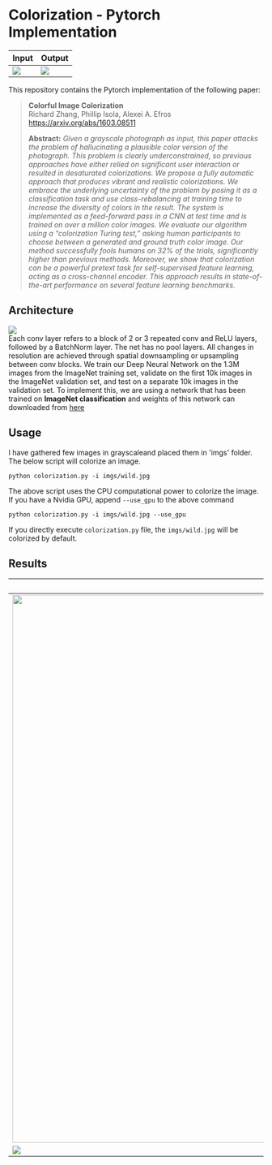# Colorization - Pytorch Implementation

| Input | Output |
| --------------------------------- | --------------------------------- |
| <img src="https://user-images.githubusercontent.com/50144683/231895240-c9b77b33-cf80-4613-92e1-4783862e3f5f.jpg">  | <img src="https://user-images.githubusercontent.com/50144683/231895337-5880045c-1294-402c-9868-bc5a31c895ca.png"> |

This repository contains the Pytorch implementation of the following paper:
>**Colorful Image Colorization**</br>
>Richard Zhang, Phillip Isola, Alexei A. Efros</br>
>https://arxiv.org/abs/1603.08511
>
>**Abstract:** _Given a grayscale photograph as input, this paper attacks the problem of hallucinating a plausible color version of the photograph. This problem is clearly underconstrained, so previous approaches have either relied on significant user interaction or resulted in desaturated colorizations. We propose a fully automatic approach that produces vibrant and realistic colorizations. We embrace the underlying uncertainty of the problem by posing it as a classification task and use class-rebalancing at training time to increase the diversity of colors in the result. The system is implemented as a feed-forward pass in a CNN at test time and is
trained on over a million color images. We evaluate our algorithm using a “colorization Turing test,” asking human participants to choose between a generated and ground truth color image. Our method successfully fools humans on 32% of the trials, significantly higher than previous methods. Moreover, we show that colorization can be a powerful pretext task for self-supervised feature learning, acting as a cross-channel encoder. This approach results in state-of-the-art performance on several feature learning benchmarks._

## Architecture
<img src="https://user-images.githubusercontent.com/50144683/231896233-14092341-337a-4bda-bf7b-f7c346d55f17.png"> </br>
Each conv layer refers to a block of 2 or 3 repeated conv and ReLU layers, followed by a BatchNorm layer. The net has no pool layers. All changes in resolution are achieved through spatial downsampling or upsampling between conv blocks. We train our Deep Neural Network on the 1.3M images from the ImageNet training set, validate on the first 10k images in the ImageNet validation set, and test on a separate 10k images in the validation set. To implement this, we are using a network that has been trained on **ImageNet classification** and weights of this network can downloaded from [here](https://colorizers.s3.us-east-2.amazonaws.com/colorization_release_v2-9b330a0b.pth)

## Usage
I have gathered few images in grayscaleand placed them in 'imgs' folder. The below script will colorize an image. 
```
python colorization.py -i imgs/wild.jpg
```
The above script uses the CPU computational power to colorize the image. If you have a Nvidia GPU, append ```--use_gpu``` to the above command
```
python colorization.py -i imgs/wild.jpg --use_gpu
```
If you directly execute ```colorization.py``` file, the ```imgs/wild.jpg``` will be colorized by default.

## Results
| Input | Output |
| --------------------------------- | --------------------------------- |
| <img src="https://user-images.githubusercontent.com/50144683/231901237-c9f32ffb-ed7a-461d-97b5-7eb198533a75.jpg" width="1080"> | <img src="https://user-images.githubusercontent.com/50144683/231901317-a9554465-3b8e-47e4-91a5-a77a88eddcac.png" width="1080"> |
| <img src="https://user-images.githubusercontent.com/50144683/231901492-b491fdef-edc1-4376-b234-49fa7b6a1bdf.jpg"> | <img src="https://user-images.githubusercontent.com/50144683/231901421-122ad7b6-c0b3-41f7-a269-98306495b325.png"> |
